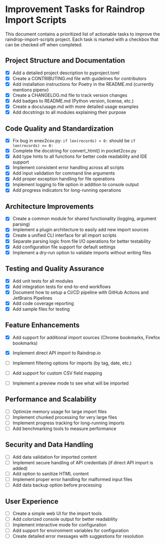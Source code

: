 # Improvement Tasks for Raindrop Import Scripts

This document contains a prioritized list of actionable tasks to improve the raindrop-import-scripts project. Each task is marked with a checkbox that can be checked off when completed.

## Project Structure and Documentation

- [x] Add a detailed project description to pyproject.toml
- [x] Create a CONTRIBUTING.md file with guidelines for contributors
- [x] Add installation instructions for Poetry in the README.md (currently mentions pipenv)
- [x] Create a CHANGELOG.md file to track version changes
- [x] Add badges to README.md (Python version, license, etc.)
- [x] Create a docs/usage.md with more detailed usage examples
- [x] Add docstrings to all modules explaining their purpose

## Code Quality and Standardization

- [x] Fix bug in enex2csv.py: `if len(records) < 0:` should be `if len(records) <= 0:`
- [x] Complete the docstring for convert_html() in pocket2csv.py
- [x] Add type hints to all functions for better code readability and IDE support
- [x] Implement consistent error handling across all scripts
- [x] Add input validation for command line arguments
- [x] Add proper exception handling for file operations
- [x] Implement logging to file option in addition to console output
- [x] Add progress indicators for long-running operations

## Architecture Improvements

- [x] Create a common module for shared functionality (logging, argument parsing)
- [x] Implement a plugin architecture to easily add new import sources
- [x] Create a unified CLI interface for all import scripts
- [x] Separate parsing logic from file I/O operations for better testability
- [x] Add configuration file support for default settings
- [x] Implement a dry-run option to validate imports without writing files

## Testing and Quality Assurance

- [x] Add unit tests for all modules
- [x] Add integration tests for end-to-end workflows
- [x] Document how to setup a CI/CD pipeline with GitHub Actions and JetBrains Pipelines
- [x] Add code coverage reporting
- [x] Add sample files for testing

## Feature Enhancements

- [x] Add support for additional import sources (Chrome bookmarks, Firefox bookmarks)
- [x] Implement direct API import to Raindrop.io
- [ ] Implement filtering options for imports (by tag, date, etc.)
- [ ] Add support for custom CSV field mapping
- [ ] Implement a preview mode to see what will be imported


## Performance and Scalability

- [ ] Optimize memory usage for large import files
- [ ] Implement chunked processing for very large files
- [ ] Implement progress tracking for long-running imports
- [ ] Add benchmarking tools to measure performance

## Security and Data Handling

- [ ] Add data validation for imported content
- [ ] Implement secure handling of API credentials (if direct API import is added)
- [ ] Add option to sanitize HTML content
- [ ] Implement proper error handling for malformed input files
- [ ] Add data backup option before processing

## User Experience

- [ ] Create a simple web UI for the import tools
- [ ] Add colorized console output for better readability
- [ ] Implement interactive mode for configuration
- [ ] Add support for environment variables for configuration
- [ ] Create detailed error messages with suggestions for resolution
